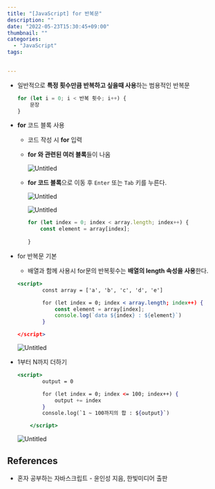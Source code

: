 ```yaml
---
title: "[JavaScript] for 반복문"
description: ""
date: "2022-05-23T15:30:45+09:00"
thumbnail: ""
categories:
  - "JavaScript"
tags:
 

---
```

<!--more-->

- 일반적으로 **특정 횟수만큼 반복하고 싶을때 사용**하는 범용적인 반복문
    
    ```jsx
    for (let i = 0; i < 반복 횟수; i++) {
    	문장
    }
    ```
    
- **for** 코드 블록 사용
    - 코드 작성 시 **for** 입력
    - **for 와 관련된 여러 블록**들이 나옴
        
        ![Untitled](/images/lang_javascript/JavaScript_for_반복문/Untitled.png)
        
    - **for 코드 블록**으로 이동 후 `Enter` 또는 `Tab` 키를 누른다.
        
        ![Untitled](/images/lang_javascript/JavaScript_for_반복문/Untitled%201.png)
        
        ![Untitled](/images/lang_javascript/JavaScript_for_반복문/Untitled%202.png)
        
        ```jsx
        for (let index = 0; index < array.length; index++) {
            const element = array[index];
                    
        }
        ```
        
- for 반복문 기본
    - 배열과 함께 사용시 for문의 반복횟수는 **배열의 length 속성을 사용**한다.
    
    ```jsx
    <script>
            const array = ['a', 'b', 'c', 'd', 'e']
    
            for (let index = 0; index < array.length; index++) {
                const element = array[index];
                console.log(`data ${index} : ${element}`)
            }
    
    </script>
    ```
    
    ![Untitled](/images/lang_javascript/JavaScript_for_반복문/Untitled%203.png)
    
- 1부터 N까지 더하기
    
    ```jsx
    <script>
            output = 0
    
            for (let index = 0; index <= 100; index++) {
                output += index
            }
            console.log(`1 ~ 100까지의 합 : ${output}`)
    
        </script>
    ```
    
    ![Untitled](/images/lang_javascript/JavaScript_for_반복문/Untitled%204.png)
    

## References

- 혼자 공부하는 자바스크립트 - 윤인성 지음, 한빛미디어 출판
